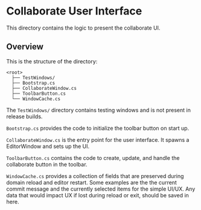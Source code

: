 # Collaborate User Interface

This directory contains the logic to present the collaborate UI.

## Overview

This is the structure of the directory:

```none
<root>
  ├── TestWindows/
  ├── Bootstrap.cs
  ├── CollaborateWindow.cs
  ├── ToolbarButton.cs
  └── WindowCache.cs
```

The `TestWindows/` directory contains testing windows and is not present in release builds.

`Bootstrap.cs` provides the code to initialize the toolbar button on start up.

`CollaborateWindow.cs` is the entry point for the user interface. It spawns a EditorWindow and sets up the UI.

`ToolbarButton.cs` contains the code to create, update, and handle the collaborate button in the toolbar.

`WindowCache.cs` provides a collection of fields that are preserved during domain reload and editor restart. Some
examples are the the current commit message and the currently selected items for the simple UI/UX. Any data that would
impact UX if lost during reload or exit, should be saved in here.
